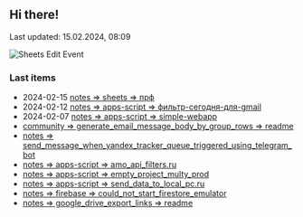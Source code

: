 ## Hi there!

Last updated: 15.02.2024, 08:09

![Sheets Edit Event](https://en1t1jt2c6ghd7u.m.pipedream.net)

### Last items

- 2024-02-15 [notes &#x3D;&gt; sheets &#x3D;&gt; прф](docs&#x2F;notes&#x2F;sheets&#x2F;прф.md)
- 2024-02-12 [notes &#x3D;&gt; apps-script &#x3D;&gt; фильтр-сегодня-для-gmail](docs&#x2F;notes&#x2F;apps-script&#x2F;фильтр-сегодня-для-gmail.md)
- 2024-02-07 [notes &#x3D;&gt; apps-script &#x3D;&gt; simple-webapp](docs&#x2F;notes&#x2F;apps-script&#x2F;simple-webapp.md)
- [community &#x3D;&gt; generate_email_message_body_by_group_rows &#x3D;&gt; readme](docs&#x2F;community&#x2F;generate_email_message_body_by_group_rows&#x2F;readme.md)
- [notes &#x3D;&gt; send_message_when_yandex_tracker_queue_triggered_using_telegram_bot](docs&#x2F;notes&#x2F;send_message_when_yandex_tracker_queue_triggered_using_telegram_bot.md)
- [notes &#x3D;&gt; apps-script &#x3D;&gt; amo_api_filters.ru](docs&#x2F;notes&#x2F;apps-script&#x2F;amo_api_filters.ru.md)
- [notes &#x3D;&gt; apps-script &#x3D;&gt; empty_project_multy_prod](docs&#x2F;notes&#x2F;apps-script&#x2F;empty_project_multy_prod.md)
- [notes &#x3D;&gt; apps-script &#x3D;&gt; send_data_to_local_pc.ru](docs&#x2F;notes&#x2F;apps-script&#x2F;send_data_to_local_pc.ru.md)
- [notes &#x3D;&gt; firebase &#x3D;&gt; could_not_start_firestore_emulator](docs&#x2F;notes&#x2F;firebase&#x2F;could_not_start_firestore_emulator.md)
- [notes &#x3D;&gt; google_drive_export_links &#x3D;&gt; readme](docs&#x2F;notes&#x2F;google_drive_export_links&#x2F;readme.md)

